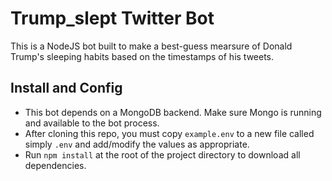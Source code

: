 # Trump_slept Twitter Bot

This is a NodeJS bot built to make a best-guess mearsure of Donald Trump's sleeping habits based on the timestamps of his tweets. 

## Install and Config

- This bot depends on a MongoDB backend. Make sure Mongo is running and available to the bot process.
- After cloning this repo, you must copy `example.env` to a new file called simply `.env` and add/modify the values as appropriate.
- Run `npm install` at the root of the project directory to download all dependencies.